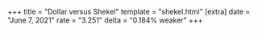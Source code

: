 +++
title = "Dollar versus Shekel"
template = "shekel.html"
[extra]
date = "June  7, 2021"
rate = "3.251"
delta = "0.184% weaker"
+++
